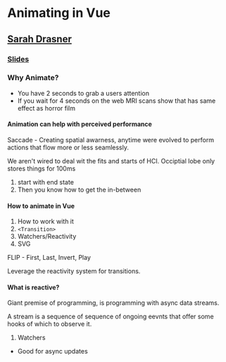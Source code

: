 # Animating in Vue

## [Sarah Drasner](https://twitter.com/sarah_edo)

### [Slides](http://slides.com/sdrasner/animating-vue-e17)

### Why Animate?

* You have 2 seconds to grab a users attention
* If you wait for 4 seconds on the web MRI scans show that has same effect as horror film

#### Animation can help with perceived performance

Saccade - Creating spatial awarness, anytime were evolved to perform actions that flow more or less seamlessly.

We aren't wired to deal wit the fits and starts of HCI.  Occiptial lobe only stores things for 100ms

1. start with end state
1. Then you know how to get the in-between

#### How to animate in Vue

1. How to work with it
1. `<Transition>`
1. Watchers/Reactivity
1. SVG

FLIP - First, Last, Invert, Play

Leverage the reactivity system for transitions.

#### What is reactive?

Giant premise of programming, is programming with async data streams.

A stream is a sequence of sequence of ongoing eevnts that offer some hooks of which to observe it.

1. Watchers
* Good for async updates 